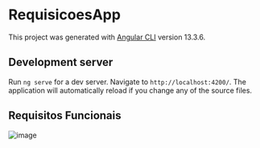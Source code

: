 # RequisicoesApp

This project was generated with [Angular CLI](https://github.com/angular/angular-cli) version 13.3.6.

## Development server

Run `ng serve` for a dev server. Navigate to `http://localhost:4200/`. The application will automatically reload if you change any of the source files.

## Requisitos Funcionais

![image](https://user-images.githubusercontent.com/91075515/186252269-57fbdaa0-6f59-45ee-b50c-9561d5b19755.png)
